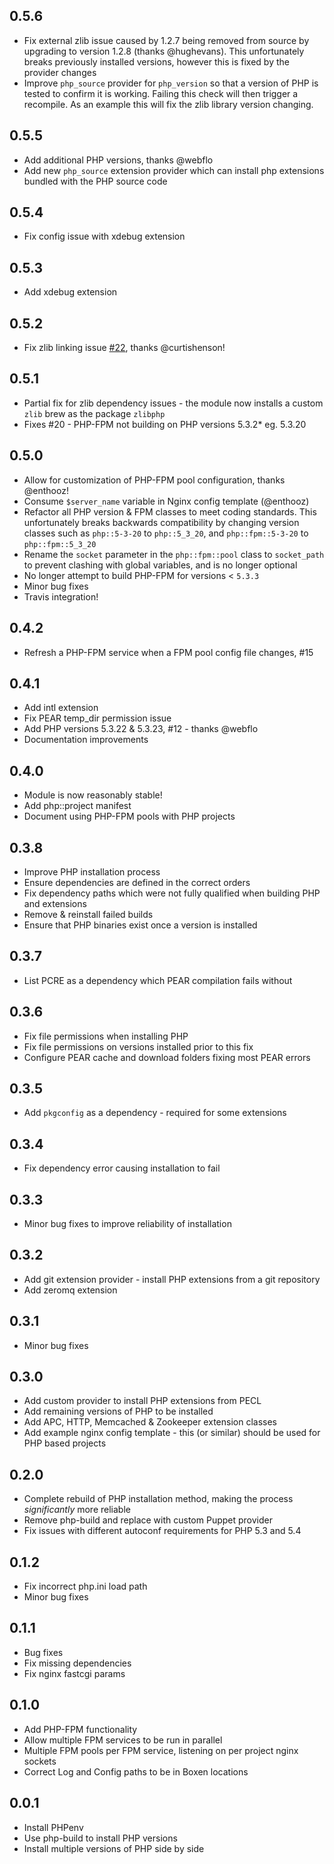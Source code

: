 ## 0.5.6 ##

* Fix external zlib issue caused by 1.2.7 being removed from source by upgrading to version 1.2.8 (thanks @hughevans). This unfortunately breaks previously installed versions, however this is fixed by the provider changes
* Improve `php_source` provider for `php_version` so that a version of PHP is tested to confirm it is working. Failing this check will then trigger a recompile. As an example this will fix the zlib library version changing.

## 0.5.5 ##

* Add additional PHP versions, thanks @webflo
* Add new `php_source` extension provider which can install php extensions bundled with the PHP source code

## 0.5.4 ##

* Fix config issue with xdebug extension

## 0.5.3 ##

* Add xdebug extension

## 0.5.2 ##

* Fix zlib linking issue [#22](https://github.com/mattheath/puppet-php/pull/22), thanks @curtishenson!

## 0.5.1 ##

* Partial fix for zlib dependency issues - the module now installs a custom `zlib` brew as the package `zlibphp`
* Fixes #20 - PHP-FPM not building on PHP versions 5.3.2* eg. 5.3.20

## 0.5.0 ##

* Allow for customization of PHP-FPM pool configuration, thanks @enthooz!
* Consume `$server_name` variable in Nginx config template (@enthooz)
* Refactor all PHP version & FPM classes to meet coding standards. This unfortunately breaks backwards compatibility by changing version classes such as `php::5-3-20` to `php::5_3_20`, and `php::fpm::5-3-20` to `php::fpm::5_3_20`
* Rename the `socket` parameter in the `php::fpm::pool` class to `socket_path` to prevent clashing with global variables, and is no longer optional
* No longer attempt to build PHP-FPM for versions < `5.3.3`
* Minor bug fixes
* Travis integration!

## 0.4.2 ##

* Refresh a PHP-FPM service when a FPM pool config file changes, #15

## 0.4.1 ##

* Add intl extension
* Fix PEAR temp_dir permission issue
* Add PHP versions 5.3.22 & 5.3.23, #12 - thanks @webflo
* Documentation improvements

## 0.4.0 ##

* Module is now reasonably stable!
* Add php::project manifest
* Document using PHP-FPM pools with PHP projects

## 0.3.8 ##

* Improve PHP installation process
* Ensure dependencies are defined in the correct orders
* Fix dependency paths which were not fully qualified when building PHP and extensions
* Remove & reinstall failed builds
* Ensure that PHP binaries exist once a version is installed

## 0.3.7 ##

* List PCRE as a dependency which PEAR compilation fails without

## 0.3.6 ##

* Fix file permissions when installing PHP
* Fix file permissions on versions installed prior to this fix
* Configure PEAR cache and download folders fixing most PEAR errors

## 0.3.5 ##

* Add `pkgconfig` as a dependency - required for some extensions

## 0.3.4 ##

* Fix dependency error causing installation to fail

## 0.3.3 ##

* Minor bug fixes to improve reliability of installation

## 0.3.2 ##

* Add git extension provider - install PHP extensions from a git repository
* Add zeromq extension

## 0.3.1 ##

* Minor bug fixes

## 0.3.0 ##

* Add custom provider to install PHP extensions from PECL
* Add remaining versions of PHP to be installed
* Add APC, HTTP, Memcached & Zookeeper extension classes
* Add example nginx config template - this (or similar) should be used for PHP based projects

## 0.2.0 ##

* Complete rebuild of PHP installation method, making the process _significantly_ more reliable
* Remove php-build and replace with custom Puppet provider
* Fix issues with different autoconf requirements for PHP 5.3 and 5.4

## 0.1.2 ##

* Fix incorrect php.ini load path
* Minor bug fixes

## 0.1.1 ##

* Bug fixes
* Fix missing dependencies
* Fix nginx fastcgi params

## 0.1.0 ##

* Add PHP-FPM functionality
* Allow multiple FPM services to be run in parallel
* Multiple FPM pools per FPM service, listening on per project nginx sockets
* Correct Log and Config paths to be in Boxen locations

## 0.0.1 ##

* Install PHPenv
* Use php-build to install PHP versions
* Install multiple versions of PHP side by side
